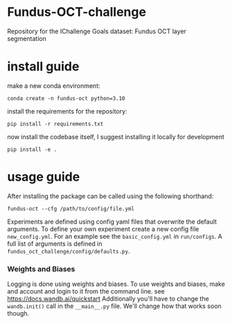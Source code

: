 # Fundus-OCT-challenge
Repository for the IChallenge Goals dataset: Fundus OCT layer segmentation

# install guide
make a new conda environment:
```
conda create -n fundus-oct python=3.10
```

install the requirements for the repository:
```
pip install -r requirements.txt
```

now install the codebase itself, I suggest installing it locally for development
```
pip install -e .
```

# usage guide
After installing the package can be called using the following shorthand:
```
fundus-oct --cfg /path/to/config/file.yml
```
Experiments are defined using config yaml files that overwrite the default arguments. To define your own experiment create a new config file `new_config.yml`. For an example see the `basic_config.yml` in `run/configs`. 
A full list of arguments is defined in `fundus_oct_challenge/config/defaults.py`.

### Weights and Biases
Logging is done using weights and biases. To use weights and biases, make and account and login to it from the command line. see https://docs.wandb.ai/quickstart 
Additionally you'll have to change the `wandb.init()` call in the `__main__.py` file. We'll change how that works soon though.


